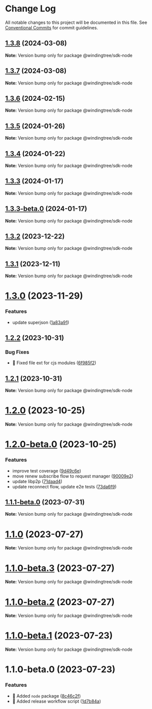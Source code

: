 # Change Log

All notable changes to this project will be documented in this file.
See [Conventional Commits](https://conventionalcommits.org) for commit guidelines.

## [1.3.8](https://github.com/windingtree/sdk/compare/@windingtree/sdk-node@1.3.7...@windingtree/sdk-node@1.3.8) (2024-03-08)

**Note:** Version bump only for package @windingtree/sdk-node

## [1.3.7](https://github.com/windingtree/sdk/compare/@windingtree/sdk-node@1.3.6...@windingtree/sdk-node@1.3.7) (2024-03-08)

**Note:** Version bump only for package @windingtree/sdk-node

## [1.3.6](https://github.com/windingtree/sdk/compare/@windingtree/sdk-node@1.3.5...@windingtree/sdk-node@1.3.6) (2024-02-15)

**Note:** Version bump only for package @windingtree/sdk-node

## [1.3.5](https://github.com/windingtree/sdk/compare/@windingtree/sdk-node@1.3.4...@windingtree/sdk-node@1.3.5) (2024-01-26)

**Note:** Version bump only for package @windingtree/sdk-node

## [1.3.4](https://github.com/windingtree/sdk/compare/@windingtree/sdk-node@1.3.3...@windingtree/sdk-node@1.3.4) (2024-01-22)

**Note:** Version bump only for package @windingtree/sdk-node

## [1.3.3](https://github.com/windingtree/sdk/compare/@windingtree/sdk-node@1.3.3-beta.0...@windingtree/sdk-node@1.3.3) (2024-01-17)

**Note:** Version bump only for package @windingtree/sdk-node

## [1.3.3-beta.0](https://github.com/windingtree/sdk/compare/@windingtree/sdk-node@1.3.2...@windingtree/sdk-node@1.3.3-beta.0) (2024-01-17)

**Note:** Version bump only for package @windingtree/sdk-node

## [1.3.2](https://github.com/windingtree/sdk/compare/@windingtree/sdk-node@1.3.1...@windingtree/sdk-node@1.3.2) (2023-12-22)

**Note:** Version bump only for package @windingtree/sdk-node

## [1.3.1](https://github.com/windingtree/sdk/compare/@windingtree/sdk-node@1.3.0...@windingtree/sdk-node@1.3.1) (2023-12-11)

**Note:** Version bump only for package @windingtree/sdk-node

# [1.3.0](https://github.com/windingtree/sdk/compare/@windingtree/sdk-node@1.2.2...@windingtree/sdk-node@1.3.0) (2023-11-29)

### Features

- update superjson ([1a83a91](https://github.com/windingtree/sdk/commit/1a83a91e8467c6cddbb15c67d08cbe30fb6d9633))

## [1.2.2](https://github.com/windingtree/sdk/compare/@windingtree/sdk-node@1.2.1...@windingtree/sdk-node@1.2.2) (2023-10-31)

### Bug Fixes

- 🐛 Fixed file ext for cjs modules ([6f985f2](https://github.com/windingtree/sdk/commit/6f985f2a6b076abdf145176d5036fe89267f2c5a))

## [1.2.1](https://github.com/windingtree/sdk/compare/@windingtree/sdk-node@1.2.0...@windingtree/sdk-node@1.2.1) (2023-10-31)

**Note:** Version bump only for package @windingtree/sdk-node

# [1.2.0](https://github.com/windingtree/sdk/compare/@windingtree/sdk-node@1.2.0-beta.0...@windingtree/sdk-node@1.2.0) (2023-10-25)

**Note:** Version bump only for package @windingtree/sdk-node

# [1.2.0-beta.0](https://github.com/windingtree/sdk/compare/@windingtree/sdk-node@1.1.1-beta.0...@windingtree/sdk-node@1.2.0-beta.0) (2023-10-25)

### Features

- improve test coverage ([9d49c6e](https://github.com/windingtree/sdk/commit/9d49c6e2e172cce2c6eb320a3f0e4b097d8e83a8))
- move renew subscribe flow to request manager ([90009e2](https://github.com/windingtree/sdk/commit/90009e2c20ef8b9a472cb3d5978b844280e928fc))
- update libp2p ([71daad4](https://github.com/windingtree/sdk/commit/71daad41838ae6b2833c76aa36b5b2071a041e92))
- update reconnect flow, update e2e tests ([73da6f9](https://github.com/windingtree/sdk/commit/73da6f97656592b03851c95f45bcb955937e2a8d))

## [1.1.1-beta.0](https://github.com/windingtree/sdk/compare/@windingtree/sdk-node@1.1.0...@windingtree/sdk-node@1.1.1-beta.0) (2023-07-31)

**Note:** Version bump only for package @windingtree/sdk-node

# [1.1.0](https://github.com/windingtree/sdk/compare/@windingtree/sdk-node@1.1.0-beta.3...@windingtree/sdk-node@1.1.0) (2023-07-27)

**Note:** Version bump only for package @windingtree/sdk-node

# [1.1.0-beta.3](https://github.com/windingtree/sdk/compare/@windingtree/sdk-node@1.1.0-beta.2...@windingtree/sdk-node@1.1.0-beta.3) (2023-07-27)

**Note:** Version bump only for package @windingtree/sdk-node

# [1.1.0-beta.2](https://github.com/windingtree/sdk/compare/@windingtree/sdk-node@1.1.0-beta.1...@windingtree/sdk-node@1.1.0-beta.2) (2023-07-27)

**Note:** Version bump only for package @windingtree/sdk-node

# [1.1.0-beta.1](https://github.com/windingtree/sdk/compare/@windingtree/sdk-node@1.1.0-beta.0...@windingtree/sdk-node@1.1.0-beta.1) (2023-07-23)

**Note:** Version bump only for package @windingtree/sdk-node

# 1.1.0-beta.0 (2023-07-23)

### Features

- 🎸 Added `node` package ([8c46c2f](https://github.com/windingtree/sdk/commit/8c46c2f9d8af9725493fa8dfdcf98d45ca0ab36a))
- 🎸 Added release workflow script ([1d7b84a](https://github.com/windingtree/sdk/commit/1d7b84a3623848c449522c0bb2af2c5f114c8a0a))
